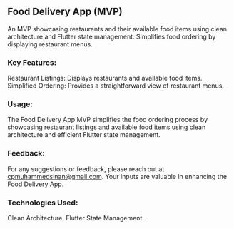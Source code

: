 ## Food Delivery App (MVP)

An MVP showcasing restaurants and their available food items using clean architecture and Flutter state management. Simplifies food ordering by displaying restaurant menus.

### Key Features:

Restaurant Listings: Displays restaurants and available food items.
Simplified Ordering: Provides a straightforward view of restaurant menus.

### Usage:
The Food Delivery App MVP simplifies the food ordering process by showcasing restaurant listings and available food items using clean architecture and efficient Flutter state management.

### Feedback:
For any suggestions or feedback, please reach out at cpmuhammedsinan@gmail.com. Your inputs are valuable in enhancing the Food Delivery App.

### Technologies Used:
Clean Architecture, Flutter State Management.
